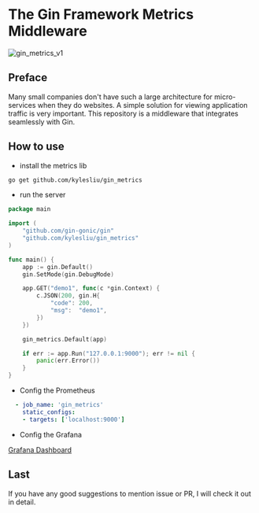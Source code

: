 # The Gin Framework Metrics Middleware


![gin_metrics_v1](https://oss.kyle.link/images/2019/gin_metrics_v1.png)


## Preface
Many small companies don't have such a large architecture for micro-services when they do websites. A simple solution for viewing application traffic is very important. This repository is a middleware that integrates seamlessly with Gin.

## How to use 

* install the metrics lib

```bash
go get github.com/kylesliu/gin_metrics
```

* run the server

```go
package main

import (
	"github.com/gin-gonic/gin"
	"github.com/kylesliu/gin_metrics"
)

func main() {
	app := gin.Default()
	gin.SetMode(gin.DebugMode)

	app.GET("demo1", func(c *gin.Context) {
		c.JSON(200, gin.H{
			"code": 200,
			"msg":  "demo1",
		})
	})

	gin_metrics.Default(app)

	if err := app.Run("127.0.0.1:9000"); err != nil {
		panic(err.Error())
	}
}
```


* Config the Prometheus

```yaml
  - job_name: 'gin_metrics'
    static_configs:
    - targets: ['localhost:9000']
```

* Config the Grafana

[Grafana Dashboard](https://snapshot.raintank.io/dashboard/snapshot/YELhgZTaIuynoKd3UPudNJdNBgDy83CC)

## Last
If you have any good suggestions to mention issue or PR, I will check it out in detail.
